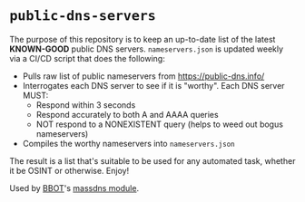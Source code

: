 # `public-dns-servers`

The purpose of this repository is to keep an up-to-date list of the latest **KNOWN-GOOD** public DNS servers. 
`nameservers.json` is updated weekly via a CI/CD script that does the following:

- Pulls raw list of public nameservers from https://public-dns.info/
- Interrogates each DNS server to see if it is "worthy". Each DNS server MUST:
    - Respond within 3 seconds
    - Respond accurately to both A and AAAA queries
    - NOT respond to a NONEXISTENT query (helps to weed out bogus nameservers)
- Compiles the worthy nameservers into `nameservers.json`

The result is a list that's suitable to be used for any automated task, whether it be OSINT or otherwise. Enjoy!

Used by [BBOT](https://github.com/blacklanternsecurity/bbot)'s [massdns module](https://github.com/blacklanternsecurity/bbot/blob/stable/bbot/modules/massdns.py).
